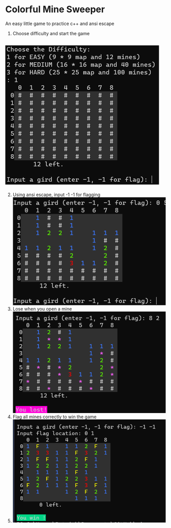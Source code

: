 # Colorful Mine Sweeper
An easy little game to practice c++ and ansi escape

1. Choose difficulty and start the game  
   
![](images/start.png)
---
2. Using ansi escape, input -1 -1 for flagging
![](images/show_color.png)  
3. Lose when you open a mine
![](images/lose.png)
4. Flag all mines correctly to win the game  
5. ![](images/win.png)